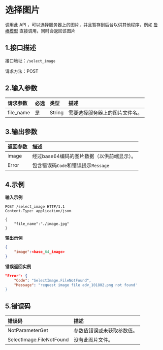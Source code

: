 # 选择图片
调用此 API ，可以选择服务器上的图片，并且暂存到后台以供其他程序，例如 [鲁棒模型](api/robust_model.md) 直接调用，同时会返回该图片
## 1.接口描述

接口地址：`/select_image`

请求方法：POST

## 2.输入参数

| 请求参数  | 必选 | 类型   | 描述                           |
| :-------- | :--- | :----- | :----------------------------- |
| file_name | 是   | String | 需要选择服务器上的图片文件名。 |

## 3.输出参数

| 返回参数 | 描述                                       |
| :------- | :----------------------------------------- |
| image    | 经过base64编码的图片数据（以供前端显示）。 |
| Error    | 包含错误码`Code`和错误提示`Message`        |

## 4.示例

**输入示例**
```curl
POST /select_image HTTP/1.1
Content-Type: application/json

{
    "file_name":"./image.jpg"
}
```

**输出示例**
```json
{
    "image":<base_64_image>
}
```

**错误返回实例**
```json
"Error": {
    "Code": "SelectImage.FileNotFound",
    "Message": "request image file adv_101802.png not found'
}
```

## 5.错误码

| 错误码                   | 描述                       |
| :----------------------- | :------------------------- |
| NotParameterGet          | 参数值错误或未获取参数值。 |
| SelectImage.FileNotFound | 没有此图片文件。           |

